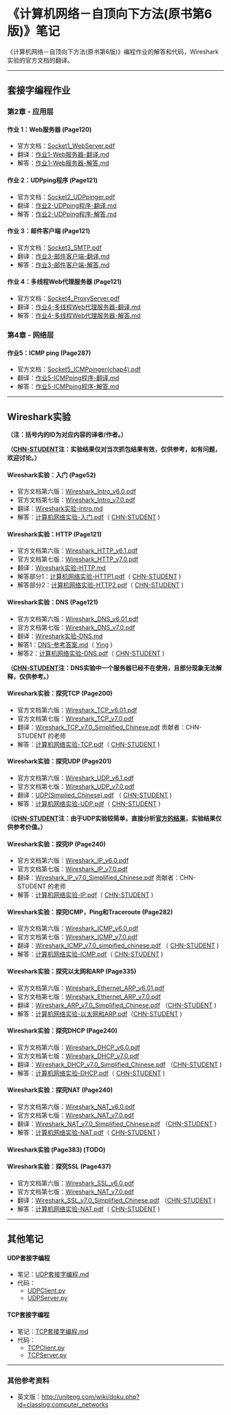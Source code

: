 # 《计算机网络－自顶向下方法(原书第6版)》笔记

《计算机网络－自顶向下方法(原书第6版)》编程作业的解答和代码，Wireshark实验的官方文档的翻译。

***

## 套接字编程作业

### 第2章 - 应用层

#### 作业 1：Web服务器 (Page120)

* 官方文档：[Socket1_WebServer.pdf](SocketProgrammingAssignment/作业1-Web服务器/Socket1_WebServer.pdf)
* 翻译：[作业1-Web服务器-翻译.md](SocketProgrammingAssignment/作业1-Web服务器/作业1-Web服务器-翻译.md)
* 解答：[作业1-Web服务器-解答.md](SocketProgrammingAssignment/作业1-Web服务器/作业1-Web服务器-解答.md)

#### 作业 2：UDPping程序 (Page121)

* 官方文档：[Socket2_UDPpinger.pdf](SocketProgrammingAssignment/作业2-UDPping程序/Socket2_UDPpinger.pdf)
* 翻译：[作业2-UDPping程序-翻译.md](SocketProgrammingAssignment/作业2-UDPping程序/作业2-UDPping程序-翻译.md)
* 解答：[作业2-UDPping程序-解答.md](SocketProgrammingAssignment/作业2-UDPping程序/作业2-UDPping程序-解答.md)

#### 作业 3：邮件客户端 (Page121)

* 官方文档：[Socket3_SMTP.pdf](SocketProgrammingAssignment/作业3-邮件客户端/Socket3_SMTP.pdf)
* 翻译：[作业3-邮件客户端-翻译.md](SocketProgrammingAssignment/作业3-邮件客户端/作业3-邮件客户端-翻译.md)
* 解答：[作业3-邮件客户端-解答.md](SocketProgrammingAssignment/作业3-邮件客户端/作业3-邮件客户端-解答.md)

#### 作业 4：多线程Web代理服务器 (Page121)

- 官方文档：[Socket4_ProxyServer.pdf](SocketProgrammingAssignment/作业4-多线程Web代理服务器/Socket4_ProxyServer.pdf)
- 翻译：[作业4-多线程Web代理服务器-翻译.md](SocketProgrammingAssignment/作业4-多线程Web代理服务器/作业4-多线程Web代理服务器-翻译.md)
- 解答：[作业4-多线程Web代理服务器-解答.md](SocketProgrammingAssignment/作业4-多线程Web代理服务器/作业4-多线程Web代理服务器-解答.md)

### 第4章 - 网络层

#### 作业5：ICMP ping (Page287)

- 官方文档：[Socket5_ICMPpinger(chap4).pdf](SocketProgrammingAssignment/作业5-ICMPping程序/Socket5_ICMPpinger(chap4).pdf)
- 翻译：[作业5-ICMPping程序-翻译.md](SocketProgrammingAssignment/作业5-ICMPping程序/作业5-ICMPping程序-翻译.md)
- 解答：[作业5-ICMPping程序-解答.md](SocketProgrammingAssignment/作业5-ICMPping程序/作业5-ICMPping程序-解答.md)

***

## Wireshark实验

**（注：括号内的ID为对应内容的译者/作者。）**

**（[CHN-STUDENT](https://github.com/chn-student)注：实验结果仅对当次抓包结果有效，仅供参考，如有问题，欢迎讨论。）**

#### Wireshark实验：入门 (Page52)

* 官方文档第六版：[Wireshark_Intro_v6.0.pdf](WiresharkLab/Wireshark实验-Intro/Wireshark_Intro_v6.0.pdf)
* 官方文档第七版：[Wireshark_Intro_v7.0.pdf](WiresharkLab/Wireshark实验-Intro/Wireshark_Intro_v7.0.pdf)
* 翻译：[Wireshark实验-Intro.md](WiresharkLab/Wireshark实验-Intro/Wireshark实验-Intro.md)
* 解答：[计算机网络实验-入门.pdf](WiresharkLab/Wireshark实验-Intro/计算机网络实验-入门.pdf)（ [CHN-STUDENT](https://github.com/chn-student) )

#### Wireshark实验：HTTP (Page121)

* 官方文档第六版：[Wireshark_HTTP_v6.1.pdf](WiresharkLab/Wireshark实验-HTTP/Wireshark_HTTP_v6.1.pdf)
* 官方文档第七版：[Wireshark_HTTP_v7.0.pdf](WiresharkLab/Wireshark实验-HTTP/Wireshark_HTTP_v7.0.pdf)
* 翻译：[Wireshark实验-HTTP.md](WiresharkLab/Wireshark实验-HTTP/Wireshark实验-HTTP.md)
* 解答部分1：[计算机网络实验-HTTP1.pdf](WiresharkLab/Wireshark实验-HTTP/计算机网络实验-HTTP1.pdf)（ [CHN-STUDENT](https://github.com/chn-student) )
* 解答部分2：[计算机网络实验-HTTP2.pdf](WiresharkLab/Wireshark实验-HTTP/计算机网络实验-HTTP2.pdf)（ [CHN-STUDENT](https://github.com/chn-student) )

#### Wireshark实验：DNS (Page121)

* 官方文档第六版：[Wireshark_DNS_v6.01.pdf](WiresharkLab/Wireshark实验-DNS/Wireshark_DNS_v6.01.pdf)
* 官方文档第七版：[Wireshark_DNS_v7.0.pdf](WiresharkLab/Wireshark实验-DNS/Wireshark_DNS_v7.0.pdf)
* 翻译：[Wireshark实验-DNS.md](WiresharkLab/Wireshark实验-DNS/Wireshark实验-DNS.md)
* 解答1：[DNS-参考答案.md](WiresharkLab/Wireshark实验-DNS/DNS-参考答案.md)（ [Ying](https://github.com/IrisZhang) )
* 解答2：[计算机网络实验-DNS.pdf](WiresharkLab/Wireshark实验-DNS/计算机网络实验-DNS.pdf)（ [CHN-STUDENT](https://github.com/chn-student) )

**（[CHN-STUDENT](https://github.com/chn-student)注：DNS实验中一个服务器已经不在使用，且部分现象无法解释，仅供参考。）**

#### Wireshark实验：探究TCP (Page200) 

* 官方文档第六版：[Wireshark_TCP_v6.01.pdf](WiresharkLab/Wireshark实验-TCP/Wireshark_TCP_v6.0.pdf)
* 官方文档第七版：[Wireshark_TCP_v7.0.pdf](WiresharkLab/Wireshark实验-TCP/Wireshark_TCP_v7.0.pdf)
* 翻译：[Wireshark_TCP_v7.0_Simplified_Chinese.pdf](WiresharkLab/Wireshark实验-TCP/Wireshark_TCP_v7.0_Simplified_Chinese.pdf) 贡献者：CHN-STUDENT 的老师
* 解答：[计算机网络实验-TCP.pdf](WiresharkLab/Wireshark实验-TCP/计算机网络实验-TCP.pdf)（ [CHN-STUDENT](https://github.com/chn-student) )

#### Wireshark实验：探究UDP (Page201) 

* 官方文档第六版：[Wireshark_UDP_v6.1.pdf](WiresharkLab/Wireshark实验-UDP/Wireshark_UDP_v6.1.pdf)
* 官方文档第七版：[Wireshark_UDP_v7.0.pdf](WiresharkLab/Wireshark实验-UDP/Wireshark_UDP_v7.0.pdf)
* 翻译：[UDP(Simplied_Chinese).pdf](WiresharkLab/Wireshark实验-UDP/UDP(Simplied_Chinese).pdf) （ [CHN-STUDENT](https://github.com/chn-student) )
* 解答：[计算机网络实验-UDP.pdf](WiresharkLab/Wireshark实验-UDP/计算机网络实验-UDP.pdf)（ [CHN-STUDENT](https://github.com/chn-student) )
  

**（[CHN-STUDENT](https://github.com/chn-student)注：由于UDP实验较简单，直接分析[官方的结果](WiresharkLab/wireshark-traces/http-ethereal-trace-5)，实验结果仅供参考价值。）**

#### Wireshark实验：探究IP (Page240) 

* 官方文档第六版：[Wireshark_IP_v6.0.pdf](WiresharkLab/Wireshark实验-IP/Wireshark_IP_v6.0.pdf)
* 官方文档第七版：[Wireshark_IP_v7.0.pdf](WiresharkLab/Wireshark实验-IP/Wireshark_IP_v7.0.pdf)
* 翻译：[Wireshark_IP_v7.0_Simplified_Chinese.pdf](WiresharkLab/Wireshark实验-IP/Wireshark_IP_v7.0_Simplied_Chinese.pdf) 贡献者：CHN-STUDENT 的老师
* 解答：[计算机网络实验-IP.pdf](WiresharkLab/Wireshark实验-IP/计算机网络实验-IP.pdf)（ [CHN-STUDENT](https://github.com/chn-student) )


#### Wireshark实验：探究ICMP，Ping和Traceroute (Page282) 
* 官方文档第六版：[Wireshark_ICMP_v6.0.pdf](WiresharkLab/Wireshark实验-ICMP/Wireshark_ICMP_v6.0.pdf)
* 官方文档第七版：[Wireshark_ICMP_v7.0.pdf](WiresharkLab/Wireshark实验-ICMP/Wireshark_ICMP_v7.0.pdf)
* 翻译：[Wireshark_ICMP_v7.0_simpified_chinese.pdf](WiresharkLab/Wireshark实验-ICMP/Wireshark_ICMP_v7.0_simpified_chinese.pdf) （ [CHN-STUDENT](https://github.com/chn-student) )
* 解答：[计算机网络实验-ICMP.pdf](WiresharkLab/Wireshark实验-ICMP/计算机网络实验-ICMP.pdf)（ [CHN-STUDENT](https://github.com/chn-student) )

#### Wireshark实验：探究以太网和ARP (Page335) 

* 官方文档第六版：[Wireshark_Ethernet_ARP_v6.01.pdf](WiresharkLab/Wireshark实验-Ethernet-ARP/Wireshark_Ethernet_ARP_v6.01.pdf)
* 官方文档第七版：[Wireshark_Ethernet_ARP_v7.0.pdf](WiresharkLab/Wireshark实验-Ethernet-ARP/Wireshark_Ethernet_ARP_v7.0.pdf)
* 翻译：[Wireshark_ARP_v7.0_Simplified_Chinese.pdf](WiresharkLab/Wireshark实验-Ethernet-ARP/Wireshark_Ethernet_ARP_v7.0_simpified_chinese.pdf) （[CHN-STUDENT](https://github.com/chn-student) )
* 解答：[计算机网络实验-以太网和ARP.pdf](WiresharkLab/Wireshark实验-Ethernet-ARP/计算机网络实验-以太网和ARP.pdf)（[CHN-STUDENT](https://github.com/chn-student) )


#### Wireshark实验：探究DHCP (Page240) 

* 官方文档第六版：[Wireshark_DHCP_v6.0.pdf](WiresharkLab/Wireshark实验-DHCP/Wireshark_DHCP_v6.0.pdf)
* 官方文档第七版：[Wireshark_DHCP_v7.0.pdf](WiresharkLab/Wireshark实验-DHCP/Wireshark_DHCP_v7.0.pdf)
* 翻译：[Wireshark_DHCP_v7.0_Simplified_Chinese.pdf](WiresharkLab/Wireshark实验-DHCP/Wireshark_DHCP_v7.0_Simplied_Chinese.pdf) （[CHN-STUDENT](https://github.com/chn-student) )
* 解答：[计算机网络实验-DHCP.pdf](WiresharkLab/Wireshark实验-DHCP/计算机网络实验-DHCP.pdf)（ [CHN-STUDENT](https://github.com/chn-student) )


#### Wireshark实验：探究NAT (Page240) 

* 官方文档第六版：[Wireshark_NAT_v6.0.pdf](WiresharkLab/Wireshark实验-NAT/Wireshark_NAT_v6.0.pdf)
* 官方文档第七版：[Wireshark_NAT_v7.0.pdf](WiresharkLab/Wireshark实验-NAT/Wireshark_NAT_v7.0.pdf)
* 翻译：[Wireshark_NAT_v7.0_Simplified_Chinese.pdf](WiresharkLab/Wireshark实验-NAT/Wireshark_NAT_v7.0_Simplied_Chinese.pdf) （[CHN-STUDENT](https://github.com/chn-student) )
* 解答：[计算机网络实验-NAT.pdf](WiresharkLab/Wireshark实验-NAT/计算机网络实验-NAT.pdf)（ [CHN-STUDENT](https://github.com/chn-student) )



#### Wireshark实验 (Page383) (TODO)

#### Wireshark实验：探究SSL (Page437) 

* 官方文档第六版：[Wireshark_SSL_v6.0.pdf](WiresharkLab/Wireshark实验-SSL/Wireshark_SSL_v6.0.pdf)
* 官方文档第七版：[Wireshark_NAT_v7.0.pdf](WiresharkLab/Wireshark实验-SSL/Wireshark_SSL_v7.0.pdf)
* 翻译：[Wireshark_SSL_v7.0_Simplified_Chinese.pdf](WiresharkLab/Wireshark实验-SSL/Wireshark_SSL_v7.0_Simplied_Chinese.pdf) （[CHN-STUDENT](https://github.com/chn-student) )
* 解答：[计算机网络实验-NAT.pdf](WiresharkLab/Wireshark实验-SSL/计算机网络实验-SSL.pdf)（ [CHN-STUDENT](https://github.com/chn-student) )

***

## 其他笔记

#### UDP套接字编程

* 笔记：[UDP套接字编程.md](Notes/UDP套接字编程.md)
* 代码：
  * [UDPClient.py](Notes/source/UDPClient.py)
  * [UDPServer.py](Notes/source/UDPServer.py)

#### TCP套接字编程

* 笔记：[TCP套接字编程.md](Notes/TCP套接字编程.md)
* 代码：
  * [TCPClient.py](Notes/source/TCPClient.py)
  * [TCPServer.py](Notes/source/TCPServer.py)

***

### 其他参考资料

* 英文版：http://uniteng.com/wiki/doku.php?id=classlog:computer_networks